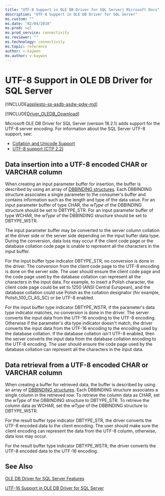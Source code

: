 ```yaml
---
title: "UTF-8 Support in OLE DB Driver for SQL Server| Microsoft Docs"
description: "UTF-8 Support in OLE DB Driver for SQL Server"
ms.custom: ""
ms.date: "02/04/2018"
ms.prod: sql
ms.prod_service: connectivity
ms.reviewer: ""
ms.technology: connectivity
ms.topic: reference
author: v-kaywon
ms.author: v-kaywon
---
```

# UTF-8 Support in OLE DB Driver for SQL Server
[!INCLUDE[appliesto-ss-asdb-asdw-pdw-md](../../../includes/appliesto-ss-asdb-asdw-pdw-md.md)]

[!INCLUDE[Driver_OLEDB_Download](../../../includes/driver_oledb_download.md)]

Microsoft OLE DB Driver for SQL Server (version 18.2.1) adds support for the UTF-8 server encoding. For information about the SQL Server UTF-8 support, see:
- [Collation and Unicode Support](../../../relational-databases/collations/collation-and-unicode-support.md)
- [UTF-8 support (CTP 2.2)](../../../sql-server/what-s-new-in-sql-server-ver15.md#utf-8-support-ctp-22)

## Data insertion into a UTF-8 encoded CHAR or VARCHAR column
When creating an input parameter buffer for insertion, the buffer is described by using an array of [DBBINDING structures](https://go.microsoft.com/fwlink/?linkid=2071182). Each DBBINDING structure associates a single parameter to the consumer's buffer and contains information such as the length and type of the data value. For an input parameter buffer of type CHAR, the *wType* of the DBBINDING structure should be set to DBTYPE_STR. For an input parameter buffer of type WCHAR, the *wType* of the DBBINDING structure should be set to DBTYPE_WSTR.

The input parameter buffer may be converted to the server column collation at the driver side or the server side depending on the input buffer data type. During the conversion, data loss may occur if the client code page or the database collation code page is unable to represent all the characters in the input buffer.

For the input buffer type indicator DBTYPE_STR, no conversion is done in the driver. The conversion from the client code page to the UTF-8 encoding is done on the server side. The user should ensure the client code page and the code page used by the database collation can represent all the characters in the input data. For example, to insert a Polish character, the client code page could be set to 1250 (ANSI Central European), and the database collation could use Polish as the collation designator (for example, Polish_100_CI_AS_SC) or be UTF-8 enabled.

For the input buffer type indicator DBTYPE_WSTR, if the parameter's data type indicator matches, no conversion is done in the driver. The server converts the input data from the UTF-16 encoding to the UTF-8 encoding. Otherwise if the parameter's dta type indicator doesn't match, the driver converts the input data from the UTF-16 encoding to the encoding used by the database collation. If the database collation isn't UTF-8 enabled, then the server converts the input data from the database collation encoding to the UTF-8 encoding. The user should ensure the code page used by the database collation can represent all the characters in the input data.

## Data retrieval from a UTF-8 encoded CHAR or VARCHAR column
When creating a buffer for retrieved data, the buffer is described by using an array of [DBBINDING structures](https://go.microsoft.com/fwlink/?linkid=2071182). Each DBBINDING structure associates a single column in the retrieved row. To retrieve the column data as CHAR, set the *wType* of the DBBINDING structure to DBTYPE_STR. To retrieve the column data as WCHAR, set the *wType* of the DBBINDING structure to DBTYPE_WSTR.

For the result buffer type indicator DBTYPE_STR, the driver converts the UTF-8 encoded data to the client encoding. The user should make sure the client encoding can represent the data from the UTF-8 column, otherwise, data loss may occur.

For the result buffer type indicator DBTYPE_WSTR, the driver converts the UTF-8 encoded data to the UTF-16 encoding.
  
## See Also  
[OLE DB Driver for SQL Server Features](../../oledb/features/oledb-driver-for-sql-server-features.md) 

[UTF-16 Support in OLE DB Driver for SQL Server](../../oledb/features/utf-16-support-in-oledb-driver-for-sql-server.md)    
  
  
